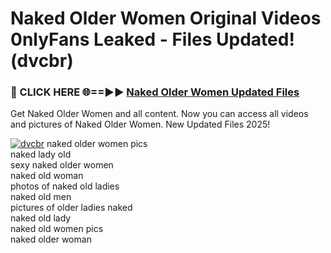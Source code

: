 # Naked Older Women Original Videos 0nlyFans Leaked - Files Updated! (dvcbr)

<h3>🔴 CLICK HERE 🌐==►► <a href="https://tinyurl.com/yckcrads" rel="nofollow">Naked Older Women Updated Files</a></h3>

Get Naked Older Women and all content. Now you can access all videos and pictures of Naked Older Women. New Updated Files 2025!

[![dvcbr](https://i.imgur.com/hpKpOFt.gif)](https://tinyurl.com/yckcrads)
naked older women pics<br>
naked lady old<br>
sexy naked older women<br>
naked old woman<br>
photos of naked old ladies<br>
naked old men<br>
pictures of older ladies naked<br>
naked old lady<br>
naked old women pics<br>
naked older woman